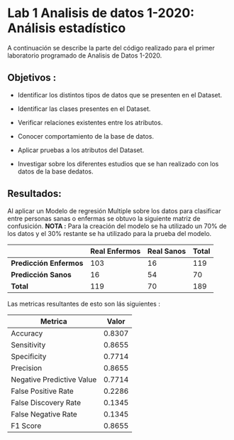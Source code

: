 # Lab 1 Analisis de datos 1-2020: Análisis estadístico

A continuación se describe la parte del código realizado para el primer laboratorio programado de Analisis de Datos 1-2020.


## Objetivos :

- Identificar los distintos tipos de datos que se presenten en el Dataset.

- Identificar las clases presentes en el Dataset.

- Verificar relaciones existentes entre los atributos.

- Conocer comportamiento de la base de datos.

- Aplicar pruebas a los atributos del Dataset.

- Investigar sobre los diferentes estudios que se han realizado con los datos de la base dedatos.

## Resultados:

Al aplicar un Modelo de regresión Multiple sobre los datos para clasificar entre personas sanas o enfermas se obtuvo la siguiente matriz de confusición. 
**NOTA :** Para la creación del modelo se ha utilizado un 70% de los datos y el 30% restante se ha utilizado para la prueba del modelo.

|                     | Real Enfermos | Real Sanos | Total |
|---------------------|---------------|------------|-------|
| **Predicción Enfermos** | 103           | 16         | 119   |
| **Predicción Sanos**    | 16            | 54         | 70    |
| **Total**               | 119           | 70         | 189   |

Las metricas resultantes de esto son lás siguientes : 

| Metrica                   | Valor  |
|---------------------------|--------|
| Accuracy                  | 0.8307 |
| Sensitivity               | 0.8655 |
| Specificity               | 0.7714 |
| Precision                 | 0.8655 |
| Negative Predictive Value | 0.7714 |
| False Positive Rate       | 0.2286 |
| False Discovery Rate      | 0.1345 |
| False Negative Rate       | 0.1345 |
| F1 Score                  | 0.8655 |
